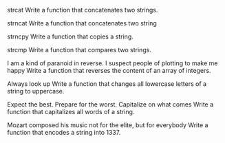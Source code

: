 strcat Write a function that concatenates two strings.



strncat Write a function that concatenates two string



strncpy Write a function that copies a string.



strcmp Write a function that compares two strings.



I am a kind of paranoid in reverse. I suspect people of plotting to make me happy Write a function that reverses the content of an array of integers.



Always look up Write a function that changes all lowercase letters of a string to uppercase.



Expect the best. Prepare for the worst. Capitalize on what comes Write a function that capitalizes all words of a string.



Mozart composed his music not for the elite, but for everybody Write a function that encodes a string into 1337.
